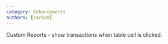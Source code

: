 ```yaml
---
category: Enhancements
authors: [carkom]
---
```


Custom Reports - show transactions when table cell is clicked.
